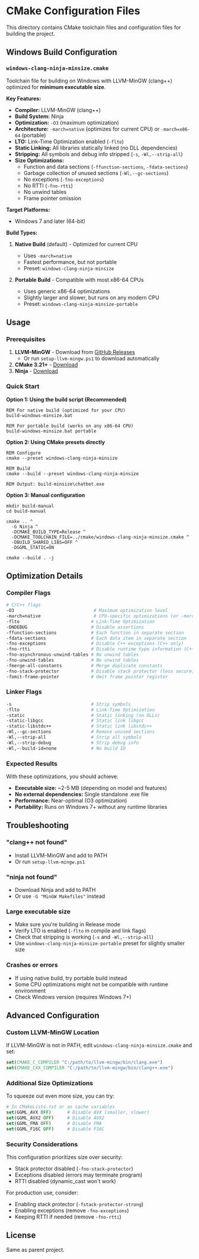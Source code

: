 # CMake Configuration Files

This directory contains CMake toolchain files and configuration files for building the project.

## Windows Build Configuration

### `windows-clang-ninja-minsize.cmake`

Toolchain file for building on Windows with LLVM-MinGW (clang++) optimized for **minimum executable size**.

**Key Features:**
- **Compiler:** LLVM-MinGW (clang++)
- **Build System:** Ninja
- **Optimization:** `-O3` (maximum optimization)
- **Architecture:** `-march=native` (optimizes for current CPU) or `-march=x86-64` (portable)
- **LTO:** Link-Time Optimization enabled (`-flto`)
- **Static Linking:** All libraries statically linked (no DLL dependencies)
- **Stripping:** All symbols and debug info stripped (`-s`, `-Wl,--strip-all`)
- **Size Optimizations:**
  - Function and data sections (`-ffunction-sections`, `-fdata-sections`)
  - Garbage collection of unused sections (`-Wl,--gc-sections`)
  - No exceptions (`-fno-exceptions`)
  - No RTTI (`-fno-rtti`)
  - No unwind tables
  - Frame pointer omission

**Target Platforms:**
- Windows 7 and later (64-bit)

**Build Types:**
1. **Native Build** (default) - Optimized for current CPU
   - Uses `-march=native`
   - Fastest performance, but not portable
   - Preset: `windows-clang-ninja-minsize`

2. **Portable Build** - Compatible with most x86-64 CPUs
   - Uses generic x86-64 optimizations
   - Slightly larger and slower, but runs on any modern CPU
   - Preset: `windows-clang-ninja-minsize-portable`

## Usage

### Prerequisites

1. **LLVM-MinGW** - Download from [GitHub Releases](https://github.com/mstorsjo/llvm-mingw/releases)
   - Or run `setup-llvm-mingw.ps1` to download automatically
2. **CMake 3.21+** - [Download](https://cmake.org/download/)
3. **Ninja** - [Download](https://github.com/ninja-build/ninja/releases)

### Quick Start

**Option 1: Using the build script (Recommended)**

```batch
REM For native build (optimized for your CPU)
build-windows-minsize.bat

REM For portable build (works on any x86-64 CPU)
build-windows-minsize.bat portable
```

**Option 2: Using CMake presets directly**

```batch
REM Configure
cmake --preset windows-clang-ninja-minsize

REM Build
cmake --build --preset windows-clang-ninja-minsize

REM Output: build-minsize\chatbot.exe
```

**Option 3: Manual configuration**

```batch
mkdir build-manual
cd build-manual

cmake .. ^
  -G Ninja ^
  -DCMAKE_BUILD_TYPE=Release ^
  -DCMAKE_TOOLCHAIN_FILE=../cmake/windows-clang-ninja-minsize.cmake ^
  -DBUILD_SHARED_LIBS=OFF ^
  -DGGML_STATIC=ON

cmake --build . -j
```

## Optimization Details

### Compiler Flags

```bash
# C/C++ flags
-O3                              # Maximum optimization level
-march=native                    # CPU-specific optimizations (or -march=x86-64 for portable)
-flto                           # Link-Time Optimization
-DNDEBUG                        # Disable assertions
-ffunction-sections             # Each function in separate section
-fdata-sections                 # Each data item in separate section
-fno-exceptions                 # Disable C++ exceptions (C++ only)
-fno-rtti                       # Disable runtime type information (C++ only)
-fno-asynchronous-unwind-tables # No unwind tables
-fno-unwind-tables              # No unwind tables
-fmerge-all-constants           # Merge duplicate constants
-fno-stack-protector            # Disable stack protector (less secure, smaller)
-fomit-frame-pointer            # Omit frame pointer register
```

### Linker Flags

```bash
-s                              # Strip symbols
-flto                           # Link-Time Optimization
-static                         # Static linking (no DLLs)
-static-libgcc                  # Static link libgcc
-static-libstdc++               # Static link libstdc++
-Wl,--gc-sections               # Remove unused sections
-Wl,--strip-all                 # Strip all symbols
-Wl,--strip-debug               # Strip debug info
-Wl,--build-id=none             # No build ID
```

### Expected Results

With these optimizations, you should achieve:
- **Executable size:** ~2-5 MB (depending on model and features)
- **No external dependencies:** Single standalone .exe file
- **Performance:** Near-optimal (O3 optimization)
- **Portability:** Runs on Windows 7+ without any runtime libraries

## Troubleshooting

### "clang++ not found"
- Install LLVM-MinGW and add to PATH
- Or run `setup-llvm-mingw.ps1`

### "ninja not found"
- Download Ninja and add to PATH
- Or use `-G "MinGW Makefiles"` instead

### Large executable size
- Make sure you're building in Release mode
- Verify LTO is enabled (`-flto` in compile and link flags)
- Check that stripping is working (`-s` and `-Wl,--strip-all`)
- Use `windows-clang-ninja-minsize-portable` preset for slightly smaller size

### Crashes or errors
- If using native build, try portable build instead
- Some CPU optimizations might not be compatible with runtime environment
- Check Windows version (requires Windows 7+)

## Advanced Configuration

### Custom LLVM-MinGW Location

If LLVM-MinGW is not in PATH, edit `windows-clang-ninja-minsize.cmake` and set:

```cmake
set(CMAKE_C_COMPILER "C:/path/to/llvm-mingw/bin/clang.exe")
set(CMAKE_CXX_COMPILER "C:/path/to/llvm-mingw/bin/clang++.exe")
```

### Additional Size Optimizations

To squeeze out even more size, you can try:

```cmake
# In CMakeLists.txt or as cache variables
set(GGML_AVX OFF)      # Disable AVX (smaller, slower)
set(GGML_AVX2 OFF)     # Disable AVX2
set(GGML_FMA OFF)      # Disable FMA
set(GGML_F16C OFF)     # Disable F16C
```

### Security Considerations

This configuration prioritizes size over security:
- Stack protector disabled (`-fno-stack-protector`)
- Exceptions disabled (errors may terminate program)
- RTTI disabled (dynamic_cast won't work)

For production use, consider:
- Enabling stack protector (`-fstack-protector-strong`)
- Enabling exceptions (remove `-fno-exceptions`)
- Keeping RTTI if needed (remove `-fno-rtti`)

## License

Same as parent project.


